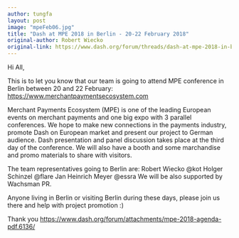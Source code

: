 ```yaml
---
author: tungfa
layout: post
image: "mpeFeb06.jpg"
title: "Dash at MPE 2018 in Berlin - 20-22 February 2018"
original-author: Robert Wiecko
original-link: https://www.dash.org/forum/threads/dash-at-mpe-2018-in-berlin-20-22-february-2018.28742/#post-167577
---
```


Hi All,

This is to let you know that our team is going to attend MPE conference in Berlin between 20 and 22 February: <https://www.merchantpaymentsecosystem.com>

Merchant Payments Ecosystem (MPE) is one of the leading European events on merchant payments and one big expo with 3 parallel conferences. We hope to make new connections in the payments industry, promote Dash on European market and present our project to German audience.
Dash presentation and panel discussion takes place at the third day of the conference. We will also have a booth and some marchandise and promo materials to share with visitors.

The team representatives going to Berlin are:
Robert Wiecko @kot
Holger Schinzel @flare
Jan Heinrich Meyer @essra
We will be also supported by Wachsman PR.

Anyone living in Berlin or visiting Berlin during these days, please join us there and help with project promotion :)

Thank you
<https://www.dash.org/forum/attachments/mpe-2018-agenda-pdf.6136/>
